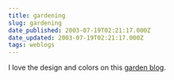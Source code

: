 ```yaml
---
title: gardening
slug: gardening
date_published: 2003-07-19T02:21:17.000Z
date_updated: 2003-07-19T02:21:17.000Z
tags: weblogs
---
```


I love the design and colors on this [garden blog](http://gardendjinn.typepad.com/garden/).
